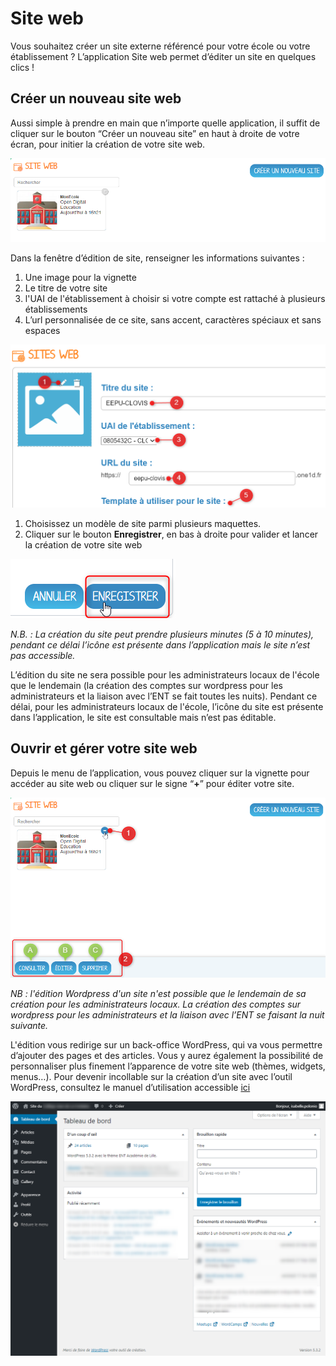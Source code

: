 # Site web

Vous souhaitez créer un site externe référencé pour votre école ou votre établissement ? L’application Site web permet d’éditer un site en quelques clics !

## Créer un nouveau site web

Aussi simple à prendre en main que n’importe quelle application, il suffit de cliquer sur le bouton “Créer un nouveau site” en haut à droite de votre écran, pour initier la création de votre site web.

![](.gitbook/assets/one-presentation.png)

Dans la fenêtre d’édition de site, renseigner les informations suivantes :

1. Une image pour la vignette 
2. Le titre de votre site
3. l'UAI de l'établissement à choisir si votre compte est rattaché à plusieurs établissements
4. L’url personnalisée de ce site, sans accent, caractères spéciaux et sans espaces

![](.gitbook/assets/one-formcrea1.png)

1. Choisissez un modèle de site parmi plusieurs maquettes.  
2. Cliquer sur le bouton **Enregistrer**, en bas à droite pour valider et lancer la création de votre site web

![](.gitbook/assets/siteweb-enregistrer.png)

_N.B. : La création du site peut prendre plusieurs minutes \(5 à 10 minutes\), pendant ce délai l’icône est présente dans l’application mais le site n’est pas accessible._

L’édition du site ne sera possible pour les administrateurs locaux de l'école que le lendemain \(la création des comptes sur wordpress pour les administrateurs et la liaison avec l’ENT se fait toutes les nuits\). Pendant ce délai, pour les administrateurs locaux de l'école, l’icône du site est présente dans l’application, le site est consultable mais n’est pas éditable.

## Ouvrir et gérer votre site web

Depuis le menu de l’application, vous pouvez cliquer sur la vignette pour accéder au site web ou cliquer sur le signe “**+**” pour éditer votre site.

![](.gitbook/assets/one-edit.png)

_NB : l'édition Wordpress d'un site n'est possible que le lendemain de sa création pour les administrateurs locaux. La création des comptes sur wordpress pour les administrateurs et la liaison avec l’ENT se faisant la nuit suivante._

L'édition vous redirige sur un back-office WordPress, qui va vous permettre d’ajouter des pages et des articles. Vous y aurez également la possibilité de personnaliser plus finement l’apparence de votre site web \(thèmes, widgets, menus…\). Pour devenir incollable sur la création d’un site avec l’outil WordPress, consultez le manuel d’utilisation accessible [ici](https://wordpress.com/fr/support/)

![](.gitbook/assets/wordpress.png)

